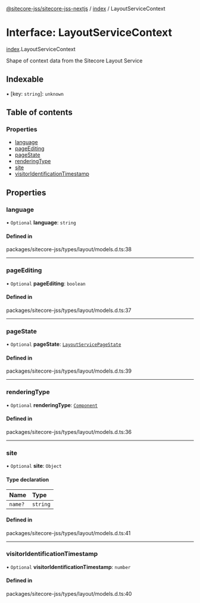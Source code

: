 [@sitecore-jss/sitecore-jss-nextjs](../README.md) / [index](../modules/index.md) / LayoutServiceContext

# Interface: LayoutServiceContext

[index](../modules/index.md).LayoutServiceContext

Shape of context data from the Sitecore Layout Service

## Indexable

▪ [key: `string`]: `unknown`

## Table of contents

### Properties

- [language](index.LayoutServiceContext.md#language)
- [pageEditing](index.LayoutServiceContext.md#pageediting)
- [pageState](index.LayoutServiceContext.md#pagestate)
- [renderingType](index.LayoutServiceContext.md#renderingtype)
- [site](index.LayoutServiceContext.md#site)
- [visitorIdentificationTimestamp](index.LayoutServiceContext.md#visitoridentificationtimestamp)

## Properties

### language

• `Optional` **language**: `string`

#### Defined in

packages/sitecore-jss/types/layout/models.d.ts:38

___

### pageEditing

• `Optional` **pageEditing**: `boolean`

#### Defined in

packages/sitecore-jss/types/layout/models.d.ts:37

___

### pageState

• `Optional` **pageState**: [`LayoutServicePageState`](../enums/index.LayoutServicePageState.md)

#### Defined in

packages/sitecore-jss/types/layout/models.d.ts:39

___

### renderingType

• `Optional` **renderingType**: [`Component`](../enums/index.RenderingType.md#component)

#### Defined in

packages/sitecore-jss/types/layout/models.d.ts:36

___

### site

• `Optional` **site**: `Object`

#### Type declaration

| Name | Type |
| :------ | :------ |
| `name?` | `string` |

#### Defined in

packages/sitecore-jss/types/layout/models.d.ts:41

___

### visitorIdentificationTimestamp

• `Optional` **visitorIdentificationTimestamp**: `number`

#### Defined in

packages/sitecore-jss/types/layout/models.d.ts:40
